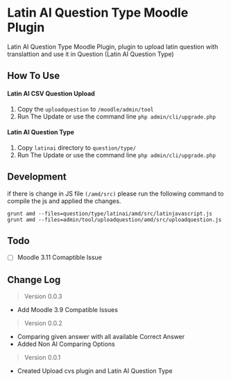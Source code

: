 # Latin AI Question Type Moodle Plugin

Latin AI Question Type Moodle Plugin, plugin to upload latin question with translattion and use it in Question (Latin AI Question Type)

## How To Use
#### Latin AI CSV Question Upload
1. Copy the `uploadquestion` to `/moodle/admin/tool`
2. Run The Update or use the command line `php admin/cli/upgrade.php`

#### Latin AI Question Type

1. Copy `latinai` directory to `question/type/`
2. Run The Update or use the command line `php admin/cli/upgrade.php`

## Development
if there is change in JS file `(/amd/src)` please run the following command to compile the js and applied the changes.

```shell
grunt amd --files=question/type/latinai/amd/src/latinjavascript.js
grunt amd --files=admin/tool/uploadquestion/amd/src/uploadquestion.js
```
## Todo
- [ ] Moodle 3.11 Comaptible Issue

## Change Log
> Version 0.0.3
* Add Moodle 3.9 Compatible Issues

> Version 0.0.2
* Comparing given answer with all available Correct Answer
* Added Non AI Comparing Options

> Version 0.0.1
* Created Upload cvs plugin and Latin AI Question Type
